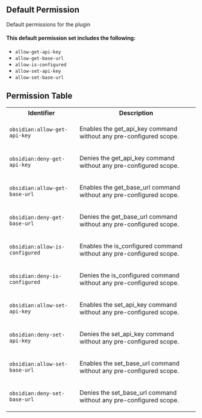 ## Default Permission

Default permissions for the plugin

#### This default permission set includes the following:

- `allow-get-api-key`
- `allow-get-base-url`
- `allow-is-configured`
- `allow-set-api-key`
- `allow-set-base-url`

## Permission Table

<table>
<tr>
<th>Identifier</th>
<th>Description</th>
</tr>


<tr>
<td>

`obsidian:allow-get-api-key`

</td>
<td>

Enables the get_api_key command without any pre-configured scope.

</td>
</tr>

<tr>
<td>

`obsidian:deny-get-api-key`

</td>
<td>

Denies the get_api_key command without any pre-configured scope.

</td>
</tr>

<tr>
<td>

`obsidian:allow-get-base-url`

</td>
<td>

Enables the get_base_url command without any pre-configured scope.

</td>
</tr>

<tr>
<td>

`obsidian:deny-get-base-url`

</td>
<td>

Denies the get_base_url command without any pre-configured scope.

</td>
</tr>

<tr>
<td>

`obsidian:allow-is-configured`

</td>
<td>

Enables the is_configured command without any pre-configured scope.

</td>
</tr>

<tr>
<td>

`obsidian:deny-is-configured`

</td>
<td>

Denies the is_configured command without any pre-configured scope.

</td>
</tr>

<tr>
<td>

`obsidian:allow-set-api-key`

</td>
<td>

Enables the set_api_key command without any pre-configured scope.

</td>
</tr>

<tr>
<td>

`obsidian:deny-set-api-key`

</td>
<td>

Denies the set_api_key command without any pre-configured scope.

</td>
</tr>

<tr>
<td>

`obsidian:allow-set-base-url`

</td>
<td>

Enables the set_base_url command without any pre-configured scope.

</td>
</tr>

<tr>
<td>

`obsidian:deny-set-base-url`

</td>
<td>

Denies the set_base_url command without any pre-configured scope.

</td>
</tr>
</table>
